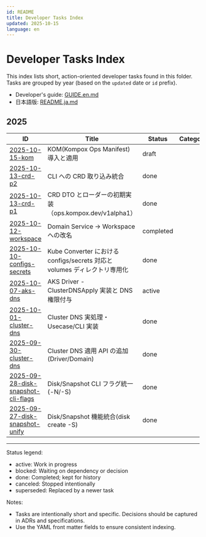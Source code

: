 ```yaml
---
id: README
title: Developer Tasks Index
updated: 2025-10-15
language: en
---
```


# Developer Tasks Index

This index lists short, action-oriented developer tasks found in this folder. Tasks are grouped by year (based on the `updated` date or `id` prefix).

- Developer's guide: [GUIDE.en.md](./GUIDE.en.md)
- 日本語版: [README.ja.md](./README.ja.md)

## 2025

| ID | Title | Status | Category | Owner | Updated | Language |
|---|---|---|---|---|---|---|
| [2025-10-15-kom](./2025-10-15-kom.ja.md) | KOM(Kompox Ops Manifest) 導入と適用 | draft |  | yaegashi | 2025-10-15 | ja |
| [2025-10-13-crd-p2](./2025-10-13-crd-p2.ja.md) | CLI への CRD 取り込み統合 | done |  | yaegsahi | 2025-10-13 | ja |
| [2025-10-13-crd-p1](./2025-10-13-crd-p1.ja.md) | CRD DTO とローダーの初期実装（ops.kompox.dev/v1alpha1） | done |  | yaegashi | 2025-10-13 | ja |
| [2025-10-12-workspace](./2025-10-12-workspace.ja.md) | Domain Service → Workspace への改名 | completed |  |  | 2025-10-12 | ja |
| [2025-10-10-configs-secrets](./2025-10-10-configs-secrets.md) | Kube Converter における configs/secrets 対応と volumes ディレクトリ専用化 | done |  |  | 2025-10-11 | ja |
| [2025-10-07-aks-dns](./2025-10-07-aks-dns.ja.md) | AKS Driver - ClusterDNSApply 実装と DNS 権限付与 | active |  |  | 2025-10-08 | ja |
| [2025-10-01-cluster-dns](./2025-10-01-cluster-dns.ja.md) | Cluster DNS 実処理・Usecase/CLI 実装 | done |  |  | 2025-10-06 | ja |
| [2025-09-30-cluster-dns](./2025-09-30-cluster-dns.ja.md) | Cluster DNS 適用 API の追加(Driver/Domain) | done |  |  | 2025-10-06 | ja |
| [2025-09-28-disk-snapshot-cli-flags](./2025-09-28-disk-snapshot-cli-flags.ja.md) | Disk/Snapshot CLI フラグ統一(-N/-S) | done |  | yaegashi | 2025-09-29 | ja |
| [2025-09-27-disk-snapshot-unify](./2025-09-27-disk-snapshot-unify.ja.md) | Disk/Snapshot 機能統合(disk create -S) | done |  | yaegashi | 2025-09-29 | ja |

---

Status legend:
- active: Work in progress
- blocked: Waiting on dependency or decision
- done: Completed; kept for history
- canceled: Stopped intentionally
- superseded: Replaced by a newer task

Notes:
- Tasks are intentionally short and specific. Decisions should be captured in ADRs and specifications.
- Use the YAML front matter fields to ensure consistent indexing.
